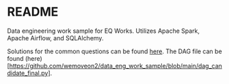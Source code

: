 # README

Data engineering work sample for EQ Works. Utilizes Apache Spark, Apache Airflow, and SQLAlchemy. 

Solutions for the common questions can be found [here](https://github.com/wemoveon2/data_eng_work_sample/blob/main/common_problems.ipynb).
The DAG file can be found (here)[https://github.com/wemoveon2/data_eng_work_sample/blob/main/dag_candidate_final.py].

